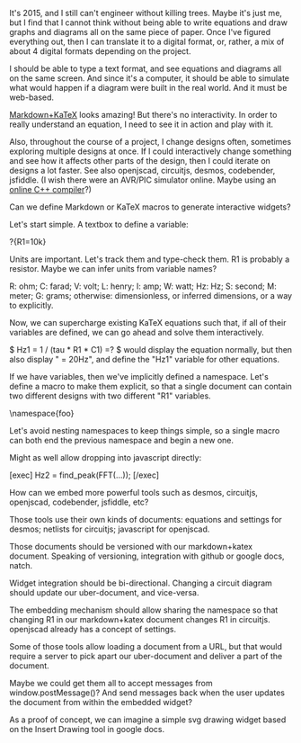 It's 2015, and I still can't engineer without killing trees. Maybe it's just me, but I find that I cannot think without being able to write equations and draw graphs and diagrams all on the same piece of paper. Once I've figured everything out, then I can translate it to a digital format, or, rather, a mix of about 4 digital formats depending on the project.

I should be able to type a text format, and see equations and diagrams all on the same screen. And since it's a computer, it should be able to simulate what would happen if a diagram were built in the real world. And it must be web-based.

[Markdown+KaTeX](https://github.com/abejfehr/markdown-preview-katex) looks amazing!
But there's no interactivity. In order to really understand an equation, I need to see it in action and play with it.

Also, throughout the course of a project, I change designs often, sometimes exploring multiple designs at once. If I could interactively change something and see how it affects other parts of the design, then I could iterate on designs a lot faster.
See also openjscad, circuitjs, desmos, codebender, jsfiddle. (I wish there were an AVR/PIC simulator online. Maybe using an [online C++ compiler](tutorialspoint.com/compile_cpp_online.php)?)

Can we define Markdown or KaTeX macros to generate interactive widgets?

Let's start simple. A textbox to define a variable:

\?{R1=10k}

Units are important. Let's track them and type-check them. R1 is probably a resistor. Maybe we can infer units from variable names?

R: ohm;
C: farad;
V: volt;
L: henry;
I: amp;
W: watt;
Hz: Hz;
S: second;
M: meter;
G: grams;
otherwise: dimensionless, or inferred dimensions, or a way to explicitly.

Now, we can supercharge existing KaTeX equations such that, if all of their variables are defined, we can go ahead and solve them interactively.

$ Hz1 = 1 / (tau * R1 * C1) \=? $ would display the equation normally, but then also display " = 20Hz", and define the "Hz1" variable for other equations.

If we have variables, then we've implicitly defined a namespace. Let's define a macro to make them explicit, so that a single document can contain two different designs with two different "R1" variables.

\namespace{foo}

Let's avoid nesting namespaces to keep things simple, so a single macro can both end the previous namespace and begin a new one.

Might as well allow dropping into javascript directly:

[exec]
Hz2 = find_peak(FFT(...));
[/exec]

How can we embed more powerful tools such as desmos, circuitjs, openjscad, codebender, jsfiddle, etc?

Those tools use their own kinds of documents: equations and settings for desmos; netlists for circuitjs; javascript for openjscad.

Those documents should be versioned with our markdown+katex document. Speaking of versioning, integration with github or google docs, natch.

Widget integration should be bi-directional. Changing a circuit diagram should update our uber-document, and vice-versa.

The embedding mechanism should allow sharing the namespace so that changing R1 in our markdown+katex document changes R1 in circuitjs. openjscad already has a concept of settings.

Some of those tools allow loading a document from a URL, but that would require a server to pick apart our uber-document and deliver a part of the document.

Maybe we could get them all to accept messages from window.postMessage()? And send messages back when the user updates the document from within the embedded widget?

As a proof of concept, we can imagine a simple svg drawing widget based on the Insert Drawing tool in google docs.
